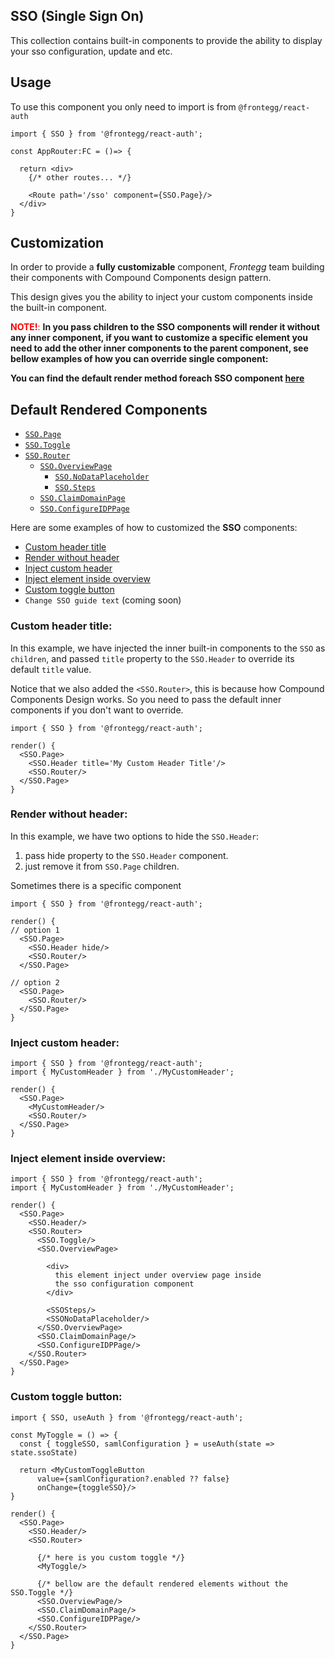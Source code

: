 ## SSO (Single Sign On)
This collection contains built-in components to provide the ability to display your sso configuration, update and etc.

## Usage

To use this component you only need to import is from `@frontegg/react-auth`

```tsx
import { SSO } from '@frontegg/react-auth';

const AppRouter:FC = ()=> {

  return <div>
    {/* other routes... */}

    <Route path='/sso' component={SSO.Page}/>
  </div>
}
```
## Customization

In order to provide a **fully customizable** component, *Frontegg* team building their components with Compound Components design pattern.

This design gives you the ability to inject your custom components inside the built-in component.

<font color='red'>**NOTE!**:</font> **In you pass children to the SSO components
will render it without any inner component, if you want to customize a specific element
you need to add the other inner components to the parent component, see bellow
examples of how you can override single component:**

**You can find the default render method foreach SSO component [here](#default-rendered-components)**

## Default Rendered Components

- [`SSO.Page`](./SSOPage.tsx)
- [`SSO.Toggle`](./SSOToggle.tsx)
- [`SSO.Router`](./SSORouter.tsx)
  - [`SSO.OverviewPage`](./SSOOverviewPage/SSOOverviewPage.tsx)
    - [`SSO.NoDataPlaceholder`](./SSOOverviewPage/SSONoDataPlaceholder.tsx)
    - [`SSO.Steps`](./SSOOverviewPage/SSOSteps.tsx)
  - [`SSO.ClaimDomainPage`](./SSOClaimDomainPage/SSOClaimDomainPage.tsx)
  - [`SSO.ConfigureIDPPage`](./SSOConfigureIDPPage/SSOConfigureIDPPage.tsx)

Here are some examples of how to customized the **SSO** components:

- [Custom header title](#custom-header-title)
- [Render without header](#render-header-title)
- [Inject custom header](#inject-custom-header)
- [Inject element inside overview](#inject-element-inside-overview)
- [Custom toggle button](#inject-element-inside-overview)
- `Change SSO guide text` (coming soon)

### Custom header title:

In this example, we have injected the inner built-in components to the `SSO` as `children`,
and passed `title` property to the `SSO.Header` to override its default `title` value.

Notice that we also added the `<SSO.Router>`, this is because how Compound Components Design works.
So you need to pass the default inner components if you don't want to override.
```tsx
import { SSO } from '@frontegg/react-auth';

render() {
  <SSO.Page>
    <SSO.Header title='My Custom Header Title'/>
    <SSO.Router/>
  </SSO.Page>
}
```

### Render without header:

In this example, we have two options to hide the `SSO.Header`:
1. pass hide property to the `SSO.Header` component.
2. just remove it from `SSO.Page` children.

Sometimes there is a specific component
```tsx
import { SSO } from '@frontegg/react-auth';

render() {
// option 1
  <SSO.Page>
    <SSO.Header hide/>
    <SSO.Router/>
  </SSO.Page>

// option 2
  <SSO.Page>
    <SSO.Router/>
  </SSO.Page>
}
```

### Inject custom header:

```tsx
import { SSO } from '@frontegg/react-auth';
import { MyCustomHeader } from './MyCustomHeader';

render() {
  <SSO.Page>
    <MyCustomHeader/>
    <SSO.Router/>
  </SSO.Page>
}

```


### Inject element inside overview:

```tsx
import { SSO } from '@frontegg/react-auth';
import { MyCustomHeader } from './MyCustomHeader';

render() {
  <SSO.Page>
    <SSO.Header/>
    <SSO.Router>
      <SSO.Toggle/>
      <SSO.OverviewPage>

        <div>
          this element inject under overview page inside
          the sso configuration component
        </div>

        <SSOSteps/>
        <SSONoDataPlaceholder/>
      </SSO.OverviewPage>
      <SSO.ClaimDomainPage/>
      <SSO.ConfigureIDPPage/>
    </SSO.Router>
  </SSO.Page>
}

```


### Custom toggle button:

```tsx
import { SSO, useAuth } from '@frontegg/react-auth';

const MyToggle = () => {
  const { toggleSSO, samlConfiguration } = useAuth(state => state.ssoState)

  return <MyCustomToggleButton
      value={samlConfiguration?.enabled ?? false}
      onChange={toggleSSO}/>
}

render() {
  <SSO.Page>
    <SSO.Header/>
    <SSO.Router>

      {/* here is you custom toggle */}
      <MyToggle/>

      {/* bellow are the default rendered elements without the SSO.Toggle */}
      <SSO.OverviewPage/>
      <SSO.ClaimDomainPage/>
      <SSO.ConfigureIDPPage/>
    </SSO.Router>
  </SSO.Page>
}
```





